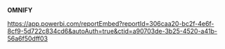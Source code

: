 **OMNIFY**

https://app.powerbi.com/reportEmbed?reportId=306caa20-bc2f-4e6f-8cf9-5d722c834cd6&autoAuth=true&ctid=a90703de-3b25-4520-a41b-56a6f50dff03

